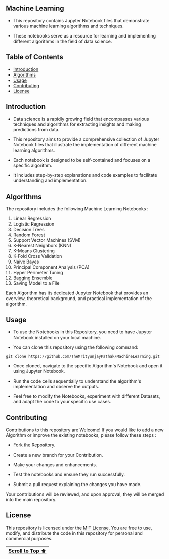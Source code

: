 ## Machine Learning

- This repository contains Jupyter Notebook files that demonstrate various machine learning algorithms and techniques. 

- These notebooks serve as a resource for learning and implementing different algorithms in the field of data science.

## Table of Contents

- [Introduction](#introduction)
- [Algorithms](#algorithms)
- [Usage](#usage)
- [Contributing](#contributing)
- [License](#license)

## Introduction

- Data science is a rapidly growing field that encompasses various techniques and algorithms for extracting insights and making predictions from data.
  
- This repository aims to provide a comprehensive collection of Jupyter Notebook files that illustrate the implementation of different machine learning algorithms.

- Each notebook is designed to be self-contained and focuses on a specific algorithm.

- It includes step-by-step explanations and code examples to facilitate understanding and implementation.
  
## Algorithms

The repository includes the following Machine Learning Notebooks :

1. Linear Regression
2. Logistic Regression
3. Decision Trees
4. Random Forest
5. Support Vector Machines (SVM)
6. K-Nearest Neighbors (KNN)
7. K-Means Clustering 
8. K-Fold Cross Validation
9. Naive Bayes
10. Principal Component Analysis (PCA)
11. Hyper Perimeter Tuning
12. Bagging Ensemble
13. Saving Model to a File

Each Algorithm has its dedicated Jupyter Notebook that provides an overview, theoretical background, and practical implementation of the algorithm.

## Usage

- To use the Notebooks in this Repository, you need to have Jupyter Notebook installed on your local machine.

- You can clone this repository using the following command:

```
git clone https://github.com/TheMrityunjayPathak/MachineLearning.git
```

- Once cloned, navigate to the specific Algorithm's Notebook and open it using Jupyter Notebook.

- Run the code cells sequentially to understand the algorithm's implementation and observe the outputs.

- Feel free to modify the Notebooks, experiment with different Datasets, and adapt the code to your specific use cases.

## Contributing

Contributions to this repository are Welcome! If you would like to add a new Algorithm or improve the existing notebooks, please follow these steps :

- Fork the Repository.
  
- Create a new branch for your Contribution.
  
- Make your changes and enhancements.
  
- Test the notebooks and ensure they run successfully.
  
- Submit a pull request explaining the changes you have made.

Your contributions will be reviewed, and upon approval, they will be merged into the main repository.

## License

This repository is licensed under the [MIT License](LICENSE). You are free to use, modify, and distribute the code in this repository for personal and commercial purposes.

| [Scroll to Top ⬆️](#machine-learning) |
|:---:|
